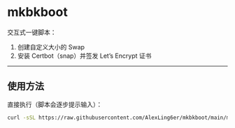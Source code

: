 # mkbkboot

交互式一键脚本：  
1. 创建自定义大小的 Swap  
2. 安装 Certbot（snap）并签发 Let’s Encrypt 证书  

---

## 使用方法

直接执行（脚本会逐步提示输入）：

```bash
curl -sSL https://raw.githubusercontent.com/AlexLing6er/mkbkboot/main/mkbkboot.sh | sudo bash

